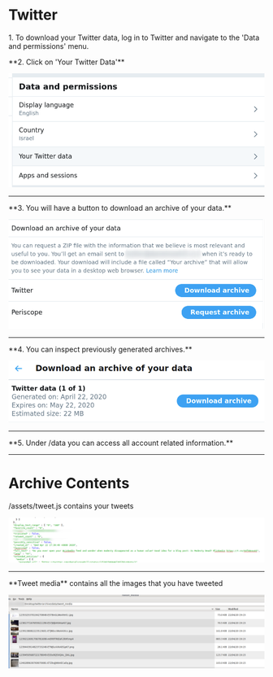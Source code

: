 # Twitter

<p>1. To download your Twitter data, log in to Twitter and navigate to the 'Data and permissions' menu.</p>

<p>**2. Click on 'Your Twitter Data'**</p>

![Twitter](/images/0115.png)

<hr>

<p>**3. You will have a button to download an archive of your data.**

![Archive](/images/0117.png)

<hr>

<p>**4. You can inspect previously generated archives.**

![Old_Archive](/images/0118.png)

<hr>

<p>**5. Under /data you can access all account related information.**

<hr>

# Archive Contents

<p> /assets/tweet.js contains your tweets 

![Old_Archive](/images/0122.png)

<hr>

<p>**Tweet media** contains all the images that you have tweeted

![Tweeted_images](/images/0128.png)
